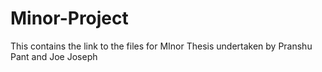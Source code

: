 # Minor-Project
This contains the link to the files for MInor Thesis undertaken by Pranshu Pant and Joe Joseph
